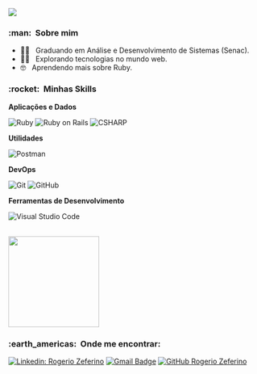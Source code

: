 
![](https://komarev.com/ghpvc/?username=RogerioZeferino&color=006bed)

<h3> :man: &nbsp;Sobre mim </h3>

- 🧑‍💻 &nbsp; Graduando em Análise e Desenvolvimento de Sistemas (Senac).      
- 🧑‍🚀 &nbsp; Explorando tecnologias no mundo web.
- 🤓 &nbsp; Aprendendo mais sobre Ruby.

<h3> :rocket: &nbsp;Minhas Skills </h3>

**Aplicações e Dados**

  ![Ruby](https://img.shields.io/badge/Ruby-CC342D?style=for-the-badge&logo=ruby&logoColor=white)
  ![Ruby on Rails](https://img.shields.io/badge/Ruby_on_Rails-CC0000?style=for-the-badge&logo=ruby-on-rails&logoColor=white)
![CSHARP](https://camo.githubusercontent.com/0de855e8a74bac932e558ef8f132f7721be22528fae03b53f119f54a4189f7ab/68747470733a2f2f696d672e736869656c64732e696f2f62616467652f2d6353686172702d3044313131373f7374796c653d666f722d7468652d6261646765266c6f676f3d637368617270266c6f676f436f6c6f723d707572706c65266c6162656c436f6c6f723d304431313137)
  

**Utilidades**

  ![Postman](https://img.shields.io/badge/-Postman-333333?style=flat&logo=postman)

**DevOps**

  ![Git](https://img.shields.io/badge/-Git-333333?style=flat&logo=git)
  ![GitHub](https://img.shields.io/badge/-GitHub-333333?style=flat&logo=github)
  

**Ferramentas de Desenvolvimento**

  ![Visual Studio Code](https://img.shields.io/badge/-Visual%20Studio%20Code-333333?style=flat&logo=visual-studio-code&logoColor=007ACC)
  

<br/>

<a href="https://github.com/RogerioZeferino">
  <img height="180em" src="https://github-readme-stats.vercel.app/api?username=RogerioZeferino&theme=dracula&show_icons=true" />
</a>

<br/>

<h3> :earth_americas: &nbsp;Onde me encontrar: </h3> 

[![Linkedin: Rogerio Zeferino](https://img.shields.io/badge/-RogerioZeferino-blue?style=flat-square&logo=Linkedin&logoColor=white&link=linkedin.com/in/rogerio-zeferino)](linkedin.com/in/rogerio-zeferino)
[![Gmail Badge](https://img.shields.io/badge/-rogeriozeferino1981@gmail.com-006bed?style=flat-square&logo=Gmail&logoColor=white&link=mailto:rogeriozeferino1981@gmail.com)](mailto:rogeriozeferino1981@gmail.com)
[![GitHub Rogerio Zeferino]( https://img.shields.io/github/followers/RogerioZeferino?label=follow&style=social)](http://github.com/RogerioZeferino)

